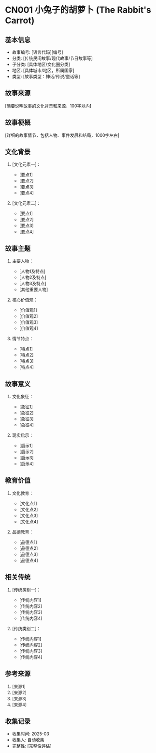 # CN001 小兔子的胡萝卜 (The Rabbit's Carrot)

## 基本信息
- 故事编号: [语言代码][编号]
- 分类: [传统民间故事/现代故事/节日故事等]
- 子分类: [具体地区/文化圈分类]
- 地区: [具体城市/地区，所属国家]
- 类型: [故事类型：神话/传说/童话等]

## 故事来源
[简要说明故事的文化背景和来源，100字以内]

## 故事梗概
[详细的故事情节，包括人物、事件发展和结局，1000字左右]

## 文化背景
1. [文化元素一]：
   - [要点1]
   - [要点2]
   - [要点3]
   - [要点4]

2. [文化元素二]：
   - [要点1]
   - [要点2]
   - [要点3]
   - [要点4]

## 故事主题
1. 主要人物：
   - [人物1及特点]
   - [人物2及特点]
   - [人物3及特点]
   - [其他重要人物]

2. 核心价值观：
   - [价值观1]
   - [价值观2]
   - [价值观3]
   - [价值观4]

3. 情节特点：
   - [特点1]
   - [特点2]
   - [特点3]
   - [特点4]

## 故事意义
1. 文化象征：
   - [象征1]
   - [象征2]
   - [象征3]
   - [象征4]

2. 现实启示：
   - [启示1]
   - [启示2]
   - [启示3]
   - [启示4]

## 教育价值
1. 文化教育：
   - [文化点1]
   - [文化点2]
   - [文化点3]
   - [文化点4]

2. 品德教育：
   - [品德点1]
   - [品德点2]
   - [品德点3]
   - [品德点4]

## 相关传统
1. [传统类别一]：
   - [传统内容1]
   - [传统内容2]
   - [传统内容3]
   - [传统内容4]

2. [传统类别二]：
   - [传统内容1]
   - [传统内容2]
   - [传统内容3]
   - [传统内容4]

## 参考来源
1. [来源1]
2. [来源2]
3. [来源3]
4. [来源4]

## 收集记录
- 收集时间: 2025-03
- 收集人: 自动收集
- 完整性: [完整性评估] 